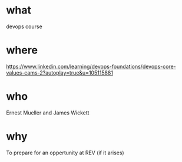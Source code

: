 # what 

devops course

# where 

https://www.linkedin.com/learning/devops-foundations/devops-core-values-cams-2?autoplay=true&u=105115881

# who 

Ernest Mueller and James Wickett

# why 

To prepare for an oppertunity at REV (if it arises)
